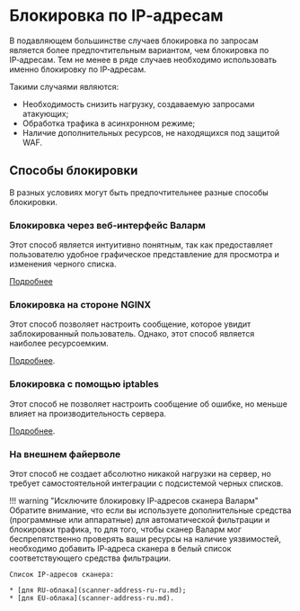 # Блокировка по IP‑адресам

В подавляющем большинстве случаев блокировка по запросам является более предпочтительным вариантом, чем блокировка по IP‑адресам. Тем не менее в ряде случаев необходимо использовать именно блокировку по IP‑адресам.

Такими случаями являются:

* Необходимость снизить нагрузку, создаваемую запросами атакующих;
* Обработка трафика в асинхронном режиме;
* Наличие дополнительных ресурсов, не находящихся под защитой WAF.

## Способы блокировки

В разных условиях могут быть предпочтительнее разные способы блокировки.

### Блокировка через веб‑интерфейс Валарм

Этот способ является интуитивно понятным, так как предоставляет пользователю удобное графическое представление для просмотра и изменения черного списка.

[Подробнее](../user-guides/blacklist.md)

### Блокировка на стороне NGINX

Этот способ позволяет настроить сообщение, которое увидит заблокированный пользователь. Однако, этот способ является наиболее ресурсоемким.

[Подробнее](configure-ip-blocking-nginx-ru.md).

### Блокировка с помощью iptables

Этот способ не позволяет настроить сообщение об ошибке, но меньше влияет на производительноcть сервера.

[Подробнее](configure-ip-blocking-iptables-ru.md).

### На внешнем файерволе

Этот способ не создает абсолютно никакой нагрузки на сервер, но требует самостоятельной интеграции с подсистемой черных списков.

!!! warning "Исключите блокировку IP‑адресов сканера Валарм"
    Обратите внимание, что если вы используете дополнительные средства (программные или аппаратные) для автоматической фильтрации и блокировки трафика, то для того, чтобы сканер Валарм мог беспрепятственно проверять ваши ресурсы на наличие уязвимостей, необходимо добавить IP‑адреса сканера в белый список соответствующего средства фильтрации.
    
    Список IP‑адресов сканера:
    
    * [для RU‑облака](scanner-address-ru-ru.md);
    * [для EU‑облака](scanner-address-ru.md).
